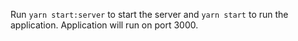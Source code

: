 Run `yarn start:server` to start the server and `yarn start` to run the application.
Application will run on port 3000.
